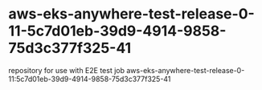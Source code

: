 # aws-eks-anywhere-test-release-0-11-5c7d01eb-39d9-4914-9858-75d3c377f325-41
repository for use with E2E test job aws-eks-anywhere-test-release-0-11:5c7d01eb-39d9-4914-9858-75d3c377f325-41
